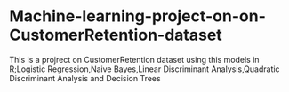# Machine-learning-project-on-on-CustomerRetention-dataset
This is a projrect on CustomerRetention dataset using this models in R;Logistic Regression,Naive Bayes,Linear Discriminant Analysis,Quadratic Discriminant Analysis and Decision Trees
